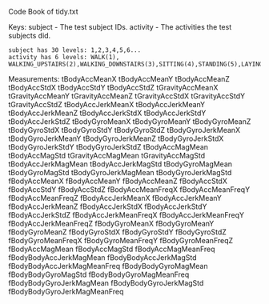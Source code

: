
Code Book of tidy.txt

Keys:
    subject - The test subject IDs.
    activity - The activities the test subjects did.
    
    subject has 30 levels: 1,2,3,4,5,6...
    activity has 6 levels: WALK(1), WALKING_UPSTAIRS(2),WALKING_DOWNSTAIRS(3),SITTING(4),STANDING(5),LAYING(6)

Measurements:
    tBodyAccMeanX 
    tBodyAccMeanY 
    tBodyAccMeanZ 
    tBodyAccStdX 
    tBodyAccStdY 
    tBodyAccStdZ 
    tGravityAccMeanX 
    tGravityAccMeanY 
    tGravityAccMeanZ 
    tGravityAccStdX 
    tGravityAccStdY 
    tGravityAccStdZ 
    tBodyAccJerkMeanX 
    tBodyAccJerkMeanY 
    tBodyAccJerkMeanZ 
    tBodyAccJerkStdX 
    tBodyAccJerkStdY 
    tBodyAccJerkStdZ 
    tBodyGyroMeanX 
    tBodyGyroMeanY 
    tBodyGyroMeanZ 
    tBodyGyroStdX 
    tBodyGyroStdY 
    tBodyGyroStdZ 
    tBodyGyroJerkMeanX 
    tBodyGyroJerkMeanY 
    tBodyGyroJerkMeanZ 
    tBodyGyroJerkStdX 
    tBodyGyroJerkStdY 
    tBodyGyroJerkStdZ 
    tBodyAccMagMean 
    tBodyAccMagStd 
    tGravityAccMagMean 
    tGravityAccMagStd 
    tBodyAccJerkMagMean 
    tBodyAccJerkMagStd 
    tBodyGyroMagMean 
    tBodyGyroMagStd 
    tBodyGyroJerkMagMean 
    tBodyGyroJerkMagStd 
    fBodyAccMeanX 
    fBodyAccMeanY 
    fBodyAccMeanZ 
    fBodyAccStdX 
    fBodyAccStdY 
    fBodyAccStdZ 
    fBodyAccMeanFreqX 
    fBodyAccMeanFreqY 
    fBodyAccMeanFreqZ 
    fBodyAccJerkMeanX 
    fBodyAccJerkMeanY 
    fBodyAccJerkMeanZ 
    fBodyAccJerkStdX 
    fBodyAccJerkStdY 
    fBodyAccJerkStdZ 
    fBodyAccJerkMeanFreqX 
    fBodyAccJerkMeanFreqY 
    fBodyAccJerkMeanFreqZ 
    fBodyGyroMeanX 
    fBodyGyroMeanY 
    fBodyGyroMeanZ 
    fBodyGyroStdX 
    fBodyGyroStdY 
    fBodyGyroStdZ 
    fBodyGyroMeanFreqX 
    fBodyGyroMeanFreqY 
    fBodyGyroMeanFreqZ 
    fBodyAccMagMean 
    fBodyAccMagStd 
    fBodyAccMagMeanFreq 
    fBodyBodyAccJerkMagMean 
    fBodyBodyAccJerkMagStd 
    fBodyBodyAccJerkMagMeanFreq 
    fBodyBodyGyroMagMean 
    fBodyBodyGyroMagStd 
    fBodyBodyGyroMagMeanFreq 
    fBodyBodyGyroJerkMagMean 
    fBodyBodyGyroJerkMagStd 
    fBodyBodyGyroJerkMagMeanFreq
